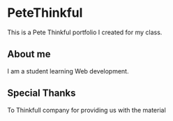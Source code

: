 # PeteThinkful

This is a Pete Thinkful portfolio I created for my class.

## About me

I am a student learning Web development.

## Special Thanks

To Thinkfull  company for providing us with the material
